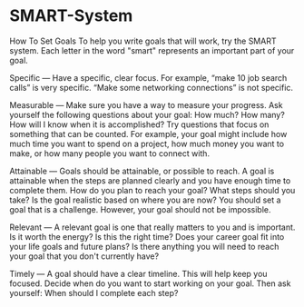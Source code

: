 # SMART-System

How To Set Goals
To help you write goals that will work, try the SMART system. Each letter in the word "smart" represents an important part of your goal.

Specific — Have a specific, clear focus. For example, “make 10 job search calls” is very specific. “Make some networking connections” is not specific.

Measurable — Make sure you have a way to measure your progress. Ask yourself the following questions about your goal: How much? How many? How will I know when it is accomplished? Try questions that focus on something that can be counted. For example, your goal might include how much time you want to spend on a project, how much money you want to make, or how many people you want to connect with.

Attainable — Goals should be attainable, or possible to reach. A goal is attainable when the steps are planned clearly and you have enough time to complete them. How do you plan to reach your goal? What steps should you take? Is the goal realistic based on where you are now? You should set a goal that is a challenge. However, your goal should not be impossible.

Relevant — A relevant goal is one that really matters to you and is important. Is it worth the energy? Is this the right time? Does your career goal fit into your life goals and future plans? Is there anything you will need to reach your goal that you don't currently have?

Timely — A goal should have a clear timeline. This will help keep you focused. Decide when do you want to start working on your goal. Then ask yourself: When should I complete each step?
